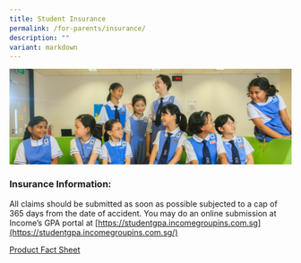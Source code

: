 ```yaml
---
title: Student Insurance
permalink: /for-parents/insurance/
description: ""
variant: markdown
---
```

![](/images/Web_banners/webbanner2024_12.jpg)

### **Insurance Information:**
All claims should be submitted as soon as possible subjected to a cap of 365 days from the date of accident. You may do an online submission at Income’s GPA portal at [https://studentgpa.incomegroupins.com.sg](https://studentgpa.incomegroupins.com.sg/)

[Product Fact Sheet](/files/Attachments/product%20fact%20sheet%20(year%202022).pdf)